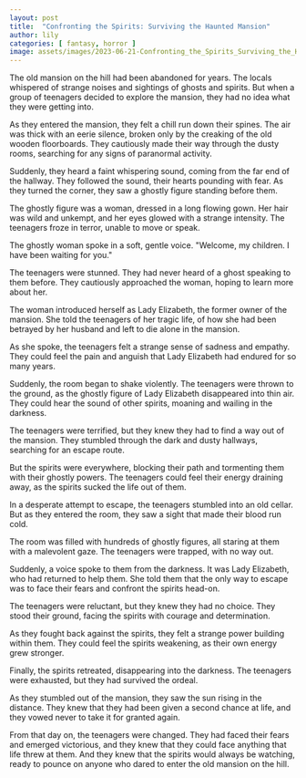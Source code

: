 ```yaml
---
layout: post
title:  "Confronting the Spirits: Surviving the Haunted Mansion"
author: lily
categories: [ fantasy, horror ]
image: assets/images/2023-06-21-Confronting_the_Spirits_Surviving_the_Haunted_Mansion.png
---
```


The old mansion on the hill had been abandoned for years. The locals whispered of strange noises and sightings of ghosts and spirits. But when a group of teenagers decided to explore the mansion, they had no idea what they were getting into.

As they entered the mansion, they felt a chill run down their spines. The air was thick with an eerie silence, broken only by the creaking of the old wooden floorboards. They cautiously made their way through the dusty rooms, searching for any signs of paranormal activity.

Suddenly, they heard a faint whispering sound, coming from the far end of the hallway. They followed the sound, their hearts pounding with fear. As they turned the corner, they saw a ghostly figure standing before them.

The ghostly figure was a woman, dressed in a long flowing gown. Her hair was wild and unkempt, and her eyes glowed with a strange intensity. The teenagers froze in terror, unable to move or speak.

The ghostly woman spoke in a soft, gentle voice. "Welcome, my children. I have been waiting for you."

The teenagers were stunned. They had never heard of a ghost speaking to them before. They cautiously approached the woman, hoping to learn more about her.

The woman introduced herself as Lady Elizabeth, the former owner of the mansion. She told the teenagers of her tragic life, of how she had been betrayed by her husband and left to die alone in the mansion.

As she spoke, the teenagers felt a strange sense of sadness and empathy. They could feel the pain and anguish that Lady Elizabeth had endured for so many years.

Suddenly, the room began to shake violently. The teenagers were thrown to the ground, as the ghostly figure of Lady Elizabeth disappeared into thin air. They could hear the sound of other spirits, moaning and wailing in the darkness.

The teenagers were terrified, but they knew they had to find a way out of the mansion. They stumbled through the dark and dusty hallways, searching for an escape route.

But the spirits were everywhere, blocking their path and tormenting them with their ghostly powers. The teenagers could feel their energy draining away, as the spirits sucked the life out of them.

In a desperate attempt to escape, the teenagers stumbled into an old cellar. But as they entered the room, they saw a sight that made their blood run cold.

The room was filled with hundreds of ghostly figures, all staring at them with a malevolent gaze. The teenagers were trapped, with no way out.

Suddenly, a voice spoke to them from the darkness. It was Lady Elizabeth, who had returned to help them. She told them that the only way to escape was to face their fears and confront the spirits head-on.

The teenagers were reluctant, but they knew they had no choice. They stood their ground, facing the spirits with courage and determination.

As they fought back against the spirits, they felt a strange power building within them. They could feel the spirits weakening, as their own energy grew stronger.

Finally, the spirits retreated, disappearing into the darkness. The teenagers were exhausted, but they had survived the ordeal.

As they stumbled out of the mansion, they saw the sun rising in the distance. They knew that they had been given a second chance at life, and they vowed never to take it for granted again.

From that day on, the teenagers were changed. They had faced their fears and emerged victorious, and they knew that they could face anything that life threw at them. And they knew that the spirits would always be watching, ready to pounce on anyone who dared to enter the old mansion on the hill.
